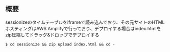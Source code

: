 ## 概要

sessionizeのタイムテーブルをiframeで読み込んでおり、その元サイトのHTML  
ホスティングはAWS Amplifyで行っており、デプロイする場合はindex.htmlをzip圧縮してドラッグ&ドロップでデプロイする

```
$ cd sessionize && zip upload index.html && cd -
```
